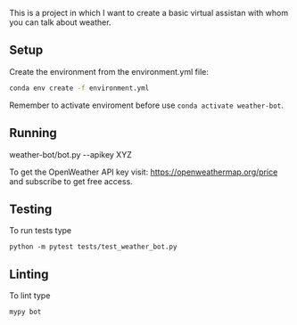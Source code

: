 This is a project in which I want to create a basic virtual assistan with whom you can talk about weather.

## Setup
Create the environment from the environment.yml file:
```bash
conda env create -f environment.yml
```
Remember to activate enviroment before use `conda activate weather-bot`.

## Running
weather-bot/bot.py --apikey XYZ

To get the OpenWeather API key visit: https://openweathermap.org/price and subscribe to get free access.

## Testing
To run tests type
```
python -m pytest tests/test_weather_bot.py
```

## Linting
To lint type
```
mypy bot
```
